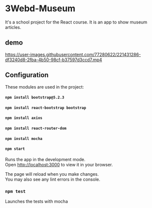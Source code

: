 # 3Webd-Museum

It's a school project for the React course. It is an app to show museum articles.

## demo

https://user-images.githubusercontent.com/77280622/221431286-df3240d8-2fba-4b50-98cf-b37597d3ccd7.mp4



## Configuration

These modules are used in the project:

#### `npm install bootstrap@5.2.3`
#### `npm install react-bootstrap bootstrap`
#### `npm install axios`
#### `npm install react-router-dom`
#### `npm install mocha`

#### `npm start`

Runs the app in the development mode.\
Open [http://localhost:3000](http://localhost:3000) to view it in your browser.

The page will reload when you make changes.\
You may also see any lint errors in the console.

### `npm test`

Launches the tests with mocha

